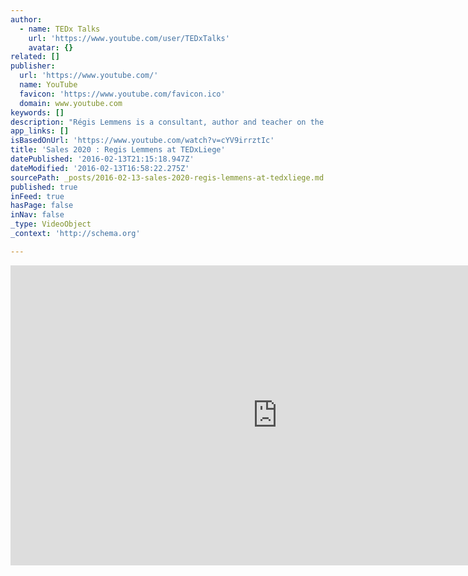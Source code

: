 ```yaml
---
author:
  - name: TEDx Talks
    url: 'https://www.youtube.com/user/TEDxTalks'
    avatar: {}
related: []
publisher:
  url: 'https://www.youtube.com/'
  name: YouTube
  favicon: 'https://www.youtube.com/favicon.ico'
  domain: www.youtube.com
keywords: []
description: "Régis Lemmens is a consultant, author and teacher on the topic of sales and sales management. He co-authored several articles and books including 'From Selling to Co-Creating' where he looks a the future of sales. He is a partner at Sales Cubes, a sales management consulting firm located in Belgium, that specialises in sales and key accounts management."
app_links: []
isBasedOnUrl: 'https://www.youtube.com/watch?v=cYV9irrztIc'
title: 'Sales 2020 : Regis Lemmens at TEDxLiege'
datePublished: '2016-02-13T21:15:18.947Z'
dateModified: '2016-02-13T16:58:22.275Z'
sourcePath: _posts/2016-02-13-sales-2020-regis-lemmens-at-tedxliege.md
published: true
inFeed: true
hasPage: false
inNav: false
_type: VideoObject
_context: 'http://schema.org'

---
```

<iframe src="https://cdn.embedly.com/widgets/media.html?src=https%3A%2F%2Fwww.youtube.com%2Fembed%2FcYV9irrztIc%3Ffeature%3Doembed&amp;url=https%3A%2F%2Fwww.youtube.com%2Fwatch%3Fv%3DcYV9irrztIc&amp;image=https%3A%2F%2Fi.ytimg.com%2Fvi%2FcYV9irrztIc%2Fhqdefault.jpg&amp;key=b7d04c9b404c499eba89ee7072e1c4f7&amp;type=text%2Fhtml&amp;schema=youtube" width="854" height="480" scrolling="no" frameborder="0" allowfullscreen="allowfullscreen" style=""></iframe>